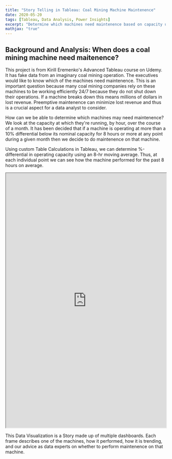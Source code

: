 ```yaml
---
title: "Story Telling in Tableau: Coal Mining Machine Maintenence"
date: 2020-05-20
tags: [Tableau, Data Analysis, Power Insights]
excerpt: "Determine which machines need maintenence based on capacity usage"
mathjax: "true"
---
```


## Background and Analysis: When does a coal mining machine need maitenence?
This project is from Kirill Eremenko's Advanced Tableau course on Udemy. It has fake data from an imaginary coal mining operation. The executives would like to know which of the machines need maintenence. This is an important question because many coal mining companies rely on these machines to be working efficiently 24/7 because they do not shut down their operations. If a machine breaks down this means millions of dollars in lost revenue. Preemptive maintenence can minimize lost revenue and thus is a crucial aspect for a data analyst to consider.

How can we be able to determine which machines may need maintenence? We look at the capacity at which they're running, by hour, over the course of a month. It has been decided that if a machine is operating at more than a 10% differential below its nominal capacity for 8 hours or more at any point during a given month then we decide to do maintenence on that machine.

Using custom Table Calculations in Tableau, we can determine %-differential in operating capacity using an 8-hr moving average. Thus, at each individual point we can see how the machine performed for the past 8 hours on average. 

<iframe src="https://public.tableau.com/views/CoalMiningMaintenenceAnalysis/Report?:showVizHome=no&:embed=true" width="100%" height="800"></iframe>

This Data Visualization is a Story made up of multiple dashboards. Each frame describes one of the machines, how it performed, how it is trending, and our advice as data experts on whether to perform maintenence on that machine.